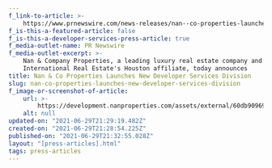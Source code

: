 ```yaml
---
f_link-to-article: >-
    https://www.prnewswire.com/news-releases/nan--co-properties-launches-new-developer-services-division-301146740.html
f_is-this-a-featured-article: false
f_is-this-a-developer-services-press-article: true
f_media-outlet-name: PR Newswire
f_media-outlet-excerpt: >-
    Nan & Company Properties, a leading luxury real estate company and Christie's
    International Real Estate's Houston affiliate, today announces
title: Nan & Co Properties Launches New Developer Services Division
slug: nan-co-properties-launches-new-developer-services-division
f_image-or-screenshot-of-article:
    url: >-
        https://development.nanproperties.com/assets/external/60db9096947f4ba59e81a6f0_content_screen_shot_2020-11-12_at_12.31.30_AM.png
    alt: null
updated-on: "2021-06-29T21:29:19.482Z"
created-on: "2021-06-29T21:28:54.225Z"
published-on: "2021-06-29T21:32:55.028Z"
layout: "[press-articles].html"
tags: press-articles
---
```

